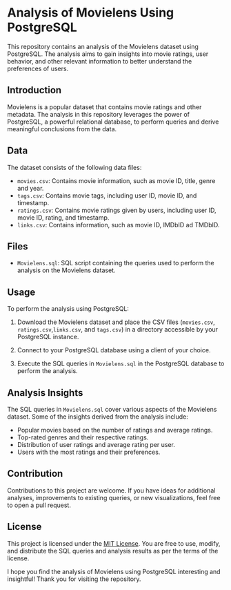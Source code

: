 # Analysis of Movielens Using PostgreSQL


This repository contains an analysis of the Movielens dataset using PostgreSQL. The analysis aims to gain insights into movie ratings, user behavior, and other relevant information to better understand the preferences of users.

## Introduction

Movielens is a popular dataset that contains movie ratings and other metadata. The analysis in this repository leverages the power of PostgreSQL, a powerful relational database, to perform queries and derive meaningful conclusions from the data.

## Data

The dataset consists of the following data files:

- `movies.csv`: Contains movie information, such as movie ID, title, genre and year.
- `tags.csv`: Contains movie tags, including user ID, movie ID, and timestamp.
- `ratings.csv`: Contains movie ratings given by users, including user ID, movie ID, rating, and timestamp.
- `links.csv`: Contains information, such as movie ID, IMDbID ad TMDbID.

## Files

- `Movielens.sql`: SQL script containing the queries used to perform the analysis on the Movielens dataset.

## Usage

To perform the analysis using PostgreSQL:

1. Download the Movielens dataset and place the CSV files (`movies.csv`, `ratings.csv`,`links.csv`, and `tags.csv`) in a directory accessible by your PostgreSQL instance.

2. Connect to your PostgreSQL database using a client of your choice.

3. Execute the SQL queries in `Movielens.sql` in the PostgreSQL database to perform the analysis.

## Analysis Insights

The SQL queries in `Movielens.sql` cover various aspects of the Movielens dataset. Some of the insights derived from the analysis include:

- Popular movies based on the number of ratings and average ratings.
- Top-rated genres and their respective ratings.
- Distribution of user ratings and average rating per user.
- Users with the most ratings and their preferences.

## Contribution

Contributions to this project are welcome. If you have ideas for additional analyses, improvements to existing queries, or new visualizations, feel free to open a pull request.

## License

This project is licensed under the [MIT License](LICENSE). You are free to use, modify, and distribute the SQL queries and analysis results as per the terms of the license.


I hope you find the analysis of Movielens using PostgreSQL interesting and insightful! Thank you for visiting the repository.
